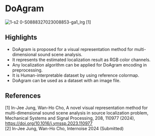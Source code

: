 # DoAgram
![1-s2 0-S0888327023008853-ga1_lrg](https://github.com/In-Jee/DoAgram/assets/166530619/36501383-584e-4312-9bd8-27697a57cc16)
[1]

## Highlights
- DoAgram is proposed for a visual representation method for multi-dimensional sound scene analysis.
- It represents the estimated localization result as RGB color channels.
- Any localization algorithm can be applied for DoAgram encoding in preprocessing.
- It is Human-interpretable dataset by using reference colormap.
- DoAgram can be used as a dataset with an image file.

## References
[1] In-Jee Jung, Wan-Ho Cho, A novel visual representation method for multi-dimensional sound scene analysis in source localization problem, Mechanical Systems and Signal Processing, 208, 110977 (2024), https://doi.org/10.1016/j.ymssp.2023.110977 <br/>
[2] In-Jee Jung, Wan-Ho Cho, Internoise 2024 (Submitted)
